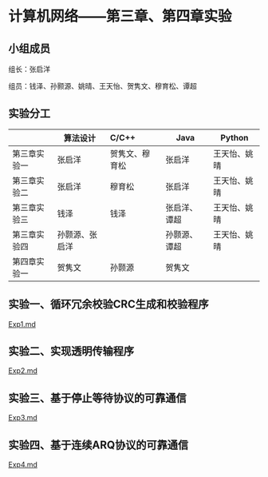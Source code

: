 # 计算机网络——第三章、第四章实验

## 小组成员

组长：张启洋

组员：钱泽、孙颢源、姚晴、王天怡、贺隽文、穆育松、谭超

## 实验分工

|        | 算法设计 | C/C++ | Java   | Python |
| :----- | -------- | :---- | ------ | ------ |
| 第三章实验一 | 张启洋   | 贺隽文、穆育松 | 张启洋 | 王天怡、姚晴 |
| 第三章实验二 | 张启洋   |     穆育松    | 张启洋 | 王天怡、姚晴 |
| 第三章实验三 | 钱泽     | 钱泽  | 张启洋、谭超   | 王天怡、姚晴 |
| 第三章实验四 | 孙颢源、张启洋   |       | 孙颢源、谭超 | 王天怡、姚晴 |
| 第四章实验一 | 贺隽文 |孙颢源|贺隽文||

## 实验一、循环冗余校验CRC生成和校验程序

 [Exp1.md](./Exp1/Exp1-CRC-README.md)

## 实验二、实现透明传输程序

 [Exp2.md](./Exp2/Exp2-Stuffing-README.md)

## 实验三、基于停止等待协议的可靠通信

 [Exp3.md](./Exp3/Exp3-general_design.md)

## 实验四、基于连续ARQ协议的可靠通信

 [Exp4.md](./Exp4/Exp4-GBN-README.md)
